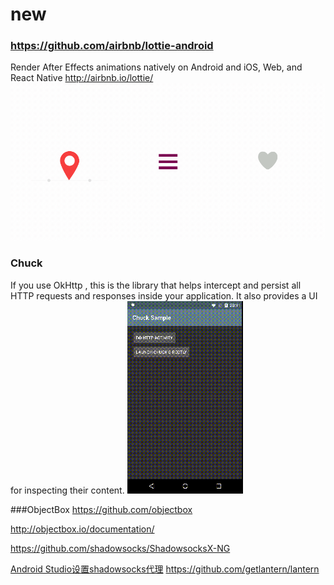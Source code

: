 # new

### https://github.com/airbnb/lottie-android
Render After Effects animations natively on Android and iOS, Web, and React Native http://airbnb.io/lottie/
![](media/15089912336765.gif)


### Chuck

If you use OkHttp , this is the library that helps intercept and persist all HTTP requests and responses inside your application. It also provides a UI for inspecting their content. 
![](media/15089909764420.gif)

###ObjectBox
https://github.com/objectbox

http://objectbox.io/documentation/

https://github.com/shadowsocks/ShadowsocksX-NG

[Android Studio设置shadowsocks代理](https://blog.csdn.net/u013495603/article/details/50970067)
https://github.com/getlantern/lantern

